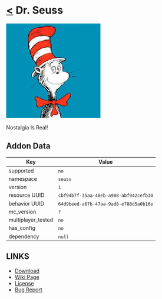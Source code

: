 # [<](../README.md) Dr. Seuss

![alt](pack_icon.png)

Nostalgia Is Real!

## Addon Data

| Key                | Value    |
|--------------------|----------|
| supported          | `no` |
| namespace          | `seuss` |
| version            | `1 ` |
| resource UUID            | `cbf94b7f-35aa-48eb-a988-abf942cefb30` |
| behavior UUID            | `64d9beed-a67b-47aa-9ad8-e788d5a0b16e` |
| mc_version         | `?` |
| multiplayer_tested | `no`     |
| has_config         | `no`     |
| dependency         | `null`   |

## LINKS
- [Download](https://mcpedl.com/dr-seuss-addon/)
- [Wiki Page](https://github.com/legopitstop/addons/wiki/Dr_Seuss)
- [License](https://license.lpsmods.dev)
- [Bug Report](https://github.com/legopitstop/addons/issues)